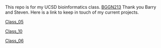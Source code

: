This repo is for my UCSD bioinformatics class. [BGGN213](https://bioboot.github.io/bggn213_F24/)
Thank you Barry and Steven. Here is a link to keep in touch of my current projects. 

[Class_05](https://github.com/stl034/BGGN213/tree/main/Class_05)

[Class_10](https://github.com/stl034/BGGN213/tree/main/Class_10)

[Class_06](https://github.com/stl034/BGGN213/tree/main/Class_06)
